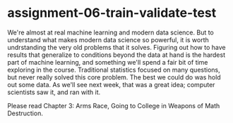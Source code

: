 # assignment-06-train-validate-test
We're almost at real machine learning and modern data science.  But to understand what makes modern data science so powerful, it is worth undrstanding the very old problems that it solves.  Figuring out how to have results that generalize to conditions beyond the data at hand is the hardest part of machine learning, and something we'll spend a fair bit of time exploring in the course.  Traditional statistics focused on many questions, but never really solved this core problem.  The best we could do was hold out some data. As we'll see next week, that was a great idea; computer scientists saw it, and ran with it.   

Please read Chapter 3: Arms Race, Going to College in Weapons of Math Destruction. 

